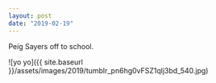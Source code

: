 ```yaml
---
layout: post
date: "2019-02-19"
---
```


Peig Sayers off to school.

![yo yo]({{ site.baseurl }}/assets/images/2019/tumblr_pn6hg0vFSZ1qlj3bd_540.jpg)
